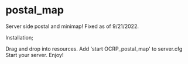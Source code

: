 # postal_map
Server side postal and minimap! Fixed as of 9/21/2022.

Installation;

Drag and drop into resources.
Add 'start OCRP_postal_map' to server.cfg
Start your server.
Enjoy!
